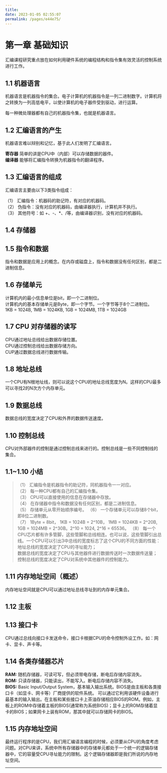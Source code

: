 ```yaml
---
title: 
date: 2023-01-05 02:55:07
permalink: /pages/e44e75/
---
```

# **第一章 基础知识**
汇编课程研究重点放在如何利用硬件系统的编程结构和指令集有效灵活的控制系统进行工作。

## **1.1 机器语言**

机器语言是机器指令的集合。电子计算机的机器指令是一列二进制数字。计算机将之转换为一列高低电平，以使计算机的电子器件受到驱动，进行运算。

每一种微处理器都有自己的机器指令集，也就是机器语言。

## **1.2 汇编语言的产生**

机器语言难以辩别和记忆，基于此人们发明了汇编语言。

**寄存器** 简单的讲是CPU中（内部）可以存储数据的器件。  
**编译器** 能够将汇编指令转换为机器指令的翻译程序。

## **1.3 汇编语言的组成**

汇编语言主要由以下3类指令组成：  

（1） 汇编指令：机器码的助记符，有对应的机器码。  
（2） 伪指令：没有对应的机器码，由编译器执行，计算机并不执行。  
（3） 其他符号：如 +、-、*、/等，由编译器识别，没有对应的机器码。

## **1.4 存储器**

## **1.5 指令和数据**

指令和数据是应用上的概念。在内存或磁盘上，指令和数据没有任何区别，都是二进制信息。

## **1.6 存储单元**

计算机内的最小信息单位是bit，即一个二进制位。  
计算机内的基本存储单元是Byte，即一个字节。一个字节等于8个二进制位。  
1KB = 1024B, 1MB = 1024KB, 1GB = 1024MB, 1TB = 1024GB

## **1.7 CPU 对存储器的读写**

CPU通过地址总线给出数据存储位置。  
CPU通过控制总线给出数据存储方向。     
CUP通过数据总线进行数据传输。

## **1.8 地址总线**

一个CPU有N根地址线，则可以说这个CPU的地址总线宽度为N。这样的CPU最多可以寻找2的N次方个内存单元。

## **1.9 数据总线**

数据总线的宽度决定了CPU和外界的数据传送速度。

## **1.10 控制总线**

CPU对外部器件的控制是通过控制总线来进行的。控制总线是一些不同控制线的集合。

## **1.1~1.10 小结**

>（1） 汇编指令是机器指令的助记符，同机器指令一一对应。   
>（2） 每一种CPU都有自己的汇编指令集。   
>（3） CPU可以直接使用的信息在存储器中存放。  
>（4） 在存储器中指令和数据没有任何区别，都是二进制信息。  
>（5） 存储单元从零开始顺序编号。
>（6） 一个存储单元可以存储8个bit，即8位二进制数。  
>（7） 1Byte = 8bit， 1KB = 1024B = 2^10B， 1MB = 1024KB = 2^20B, 1GB = 1024MB = 2^30B。2^10 = 1024, 2^16 = 65536。
>（8） 每一个CPU芯片都有许多管脚，这些管脚和总线相连。也可以说，这些管脚引出总线。一个CPU可以引出3中总线的宽度标志了这个CPU的不同方面的性能：  
>地址总线的宽度决定了CPU的寻址能力；  
>数据总线的宽度决定了CPU与其他器件进行数据传送时一次数据传送量；  
>控制总线的宽度决定了CPU对系统中其他器件的控制能力。

## **1.11 内存地址空间（概述）**

  内存地址空间就是CPU可以通过地址总线寻址到的内存单元集合。

## **1.12 主板**

## **1.13 接口卡**

  CPU通过总线向接口卡发送命令，接口卡根据CPU的命令控制外设工作。如：网卡、显卡、声卡等。

## **1.14 各类存储器芯片**

  **RAM:** 随机存储器，可读可写，但必须带电存储，断电后存储内容消失。  
  **ROM:** 只读存储器，只能读出，不能写入。断电后存储内容不消失。  
  **BIOS:** Basic Input/Output System，基本输入输出系统。BIOS是由主板和各类接口卡（如显卡、网卡等）厂商提供的软件系统。 可以通过它利用该硬件设备进行最基本的输入输出。在主板和某些接口卡上茶油存储相应BIOS的ROM。例如，主板上的ROM中存储着主板的BIOS(通常称为系统BIOS)；显卡上的ROM存储着显卡的BIOS；如果网卡上装有ROM，那其中就可以存储网卡的BIOS。

## **1.15 内存地址空间**

  最终运行程序的是CPU，我们用汇编语言编程的时候，必须要从CPU的角度考虑问题。对CPU来讲，系统中所有存储器中的存储单元都处于一个统一的逻辑存储器中，它的容量受CPU寻址能力的限制。这个逻辑存储器即是我们所说的内存地址空间。

---


